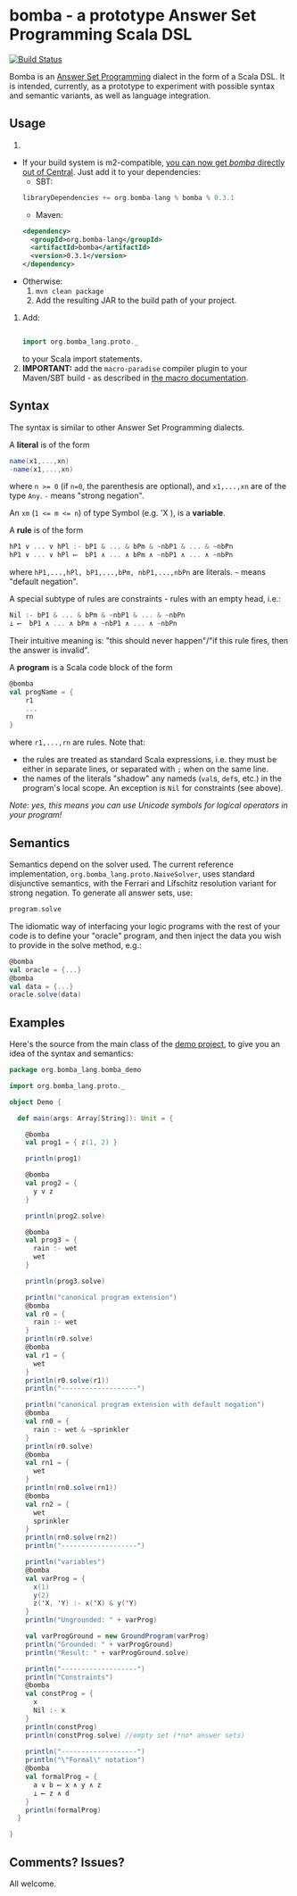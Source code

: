 **bomba** - a prototype Answer Set Programming Scala DSL
=====================================================================

[![Build Status](https://travis-ci.org/mikolak-net/bomba.svg?branch=master)](https://travis-ci.org/mikolak-net/bomba)

Bomba is an [Answer Set Programming](https://en.wikipedia.org/wiki/Answer_set_programming) dialect in the form of a Scala DSL. It is intended, currently, as a prototype to experiment with possible syntax and semantic variants, as well as language integration.

Usage
----------

 1. 
   - If your build system is m2-compatible, [you can now get *bomba* directly out of Central](http://search.maven.org/#artifactdetails|org.bomba-lang|bomba|0.3.1|jar).
     Just add it to your dependencies:
	  - SBT: 
	  ```scala
	  libraryDependencies += org.bomba-lang % bomba % 0.3.1
	  ``` 
	  - Maven:
	  ```xml
	  <dependency>
		<groupId>org.bomba-lang</groupId>
		<artifactId>bomba</artifactId>
		<version>0.3.1</version>
	  </dependency>	     
	  ```
   - Otherwise:
     1. `mvn clean package`
 	 1. Add the resulting JAR to the build path of your project.
 1. Add:
      ```scala

      import org.bomba_lang.proto._
      ``` 
    to your Scala import statements.
 1. **IMPORTANT:** add the `macro-paradise` compiler plugin to your Maven/SBT build - as described in [the macro documentation](http://docs.scala-lang.org/overviews/macros/paradise.html). 

Syntax
-----------
The syntax is similar to other Answer Set Programming dialects.

A **literal** is of the form

```scala
name(x1,...,xn)
-name(x1,...,xn)
```
    
where `n >= 0` (if `n=0`, the parenthesis are optional), and `x1,...,xn` are of the type `Any`. `-` means "strong negation".

An `xm` (`1 <= m <= n`) of type Symbol (e.g. 'X ), is a **variable**.

A **rule** is of the form

```scala
hP1 v ... v hPl :- bP1 & ... & bPm & ~nbP1 & ... & ~nbPn
hP1 ∨ ... ∨ hPl ⟵  bP1 ∧ ... ∧ bPm ∧ ~nbP1 ∧ ... ∧ ~nbPn
```

where `hP1,...,hPl, bP1,...,bPm, nbP1,...,nbPn` are literals. `~` means "default negation".

A special subtype of rules are constraints - rules with an empty head, i.e.:

```scala
Nil :- bP1 & ... & bPm & ~nbP1 & ... & ~nbPn
⊥ ⟵  bP1 ∧ ... ∧ bPm ∧ ~nbP1 ∧ ... ∧ ~nbPn
```

Their intuitive meaning is: "this should never happen"/"if this rule fires, then the answer is invalid".

A **program** is a Scala code block of the form

```scala
@bomba
val progName = {
	r1
	...
	rn
}
```
  
where `r1,...,rn` are rules. Note that:
 - the rules are treated as standard Scala expressions, i.e. they must be either in 
separate lines, or separated with `;` when on the same line.
 - the names of the literals "shadow" any nameds (`val`s, `def`s, etc.) in the program's local scope. An 
 exception is `Nil` for constraints (see above).

*Note: yes, this means you can use Unicode symbols for logical operators in your program!*

Semantics
------------
Semantics depend on the solver used. The current reference implementation, `org.bomba_lang.proto.NaiveSolver`, uses standard
disjunctive semantics, with the Ferrari and Lifschitz resolution variant for strong negation. To generate all answer sets, use:

```scala
program.solve
```
	
The idiomatic way of interfacing your logic programs with the rest of your code is to define your "oracle" program, and then inject
the data you wish to provide in the solve method, e.g.:

```scala
@bomba
val oracle = {...}
@bomba
val data = {...}
oracle.solve(data)
```
	
Examples
-----------

Here's the source from the main class of the [demo project](https://github.com/mikkoz/bomba-demo), to give you an idea of the syntax and semantics:
```scala
package org.bomba_lang.bomba_demo

import org.bomba_lang.proto._

object Demo {

  def main(args: Array[String]): Unit = {

    @bomba
    val prog1 = { z(1, 2) }

    println(prog1)

    @bomba
    val prog2 = {
      y v z
    }

    println(prog2.solve)

    @bomba
    val prog3 = {
      rain :- wet
      wet
    }

    println(prog3.solve)

    println("canonical program extension")
    @bomba
    val r0 = {
      rain :- wet
    }
    println(r0.solve)
    @bomba
    val r1 = {
      wet
    }
    println(r0.solve(r1))
    println("-------------------")

    println("canonical program extension with default negation")
    @bomba
    val rn0 = {
      rain :- wet & ~sprinkler
    }
    println(r0.solve)
    @bomba
    val rn1 = {
      wet
    }
    println(rn0.solve(rn1))
    @bomba
    val rn2 = {
      wet
      sprinkler
    }
    println(rn0.solve(rn2))
    println("-------------------")

    println("variables")
    @bomba
    val varProg = {
      x(1)
      y(2)
      z('X, 'Y) :- x('X) & y('Y)
    }
    println("Ungrounded: " + varProg)

    val varProgGround = new GroundProgram(varProg)
    println("Grounded: " + varProgGround)
    println("Result: " + varProgGround.solve)

    println("-------------------")
    println("Constraints")
    @bomba
    val constProg = {
      x
      Nil :- x
    }
    println(constProg)
    println(constProg.solve) //empty set (*no* answer sets)
    
    println("-------------------")
    println("\"Formal\" notation")
    @bomba
    val formalProg = {
      a ∨ b ⟵ x ∧ y ∧ z
      ⊥ ⟵ z ∧ d
    }
    println(formalProg)
  }

}
```

Comments? Issues?
------------
All welcome.
